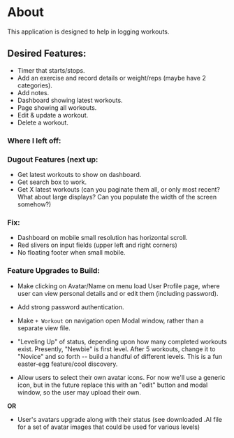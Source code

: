 # About

This application is designed to help in logging workouts.

## Desired Features:
- Timer that starts/stops.
- Add an exercise and record details or weight/reps (maybe have 2 categories).
- Add notes.
- Dashboard showing latest workouts.
- Page showing all workouts.
- Edit & update a workout.
- Delete a workout.

### Where I left off:


### Dugout Features (next up:
- Get latest workouts to show on dashboard.
- Get search box to work.
- Get X latest workouts (can you paginate them all, or only most recent? What about large displays? Can you populate the width of the screen somehow?)

### Fix:
- Dashboard on mobile small resolution has horizontal scroll.
- Red slivers on input fields (upper left and right corners)
- No floating footer when small mobile.

### Feature Upgrades to Build:
- Make clicking on Avatar/Name on menu load User Profile page, where user can view personal details and or edit them (including password).

- Add strong password authentication.

- Make `+ Workout` on navigation open Modal window, rather than a separate view file.

- "Leveling Up" of status, depending upon how many completed workouts exist. Presently, "Newbie" is first level. After 5 workouts, change it to "Novice" and so forth -- build a handful of different levels. This is a fun easter-egg feature/cool discovery.

- Allow users to select their own avatar icons. For now we'll use a generic icon, but in the future replace this with an "edit" button and modal window, so the user may upload their own.

**OR**

- User's avatars upgrade along with their status (see downloaded .AI file for a set of avatar images that could be used for various levels)
